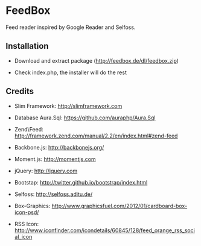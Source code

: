 # FeedBox

Feed reader inspired by Google Reader and Selfoss.

## Installation

* Download and extract package (http://feedbox.de/dl/feedbox.zip)

* Check index.php, the installer will do the rest


## Credits

* Slim Framework: http://slimframework.com
* Database Aura.Sql: https://github.com/auraphp/Aura.Sql
* Zend\Feed: http://framework.zend.com/manual/2.2/en/index.html#zend-feed
* Backbone.js: http://backbonejs.org/
* Moment.js: http://momentjs.com
* jQuery: http://jquery.com
* Bootstap: http://twitter.github.io/bootstrap/index.html

* Selfoss: http://selfoss.aditu.de/

* Box-Graphics: http://www.graphicsfuel.com/2012/01/cardboard-box-icon-psd/
* RSS Icon: http://www.iconfinder.com/icondetails/60845/128/feed_orange_rss_social_icon